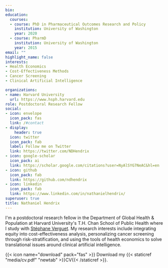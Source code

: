 ```yaml
---
bio: 
education:
  courses:
  - course: PhD in Pharmaceutical Outcomes Research and Policy
    institution: University of Washington
    year: 2020
  - course: PharmD
    institution: University of Washington
    year: 2015
email: ""
highlight_name: false
interests:
- Health Economics
- Cost-Effectiveness Methods 
- Cancer Screening
- Clinical Artificial Intelligence

organizations:
- name: Harvard University
  url: https://www.hsph.harvard.edu
role: Postdoctoral Research Fellow
social:
- icon: envelope
  icon_pack: fas
  link: /#contact
- display:
    header: true
  icon: twitter
  icon_pack: fab
  label: Follow me on Twitter
  link: https://twitter.com/NDHendrix
- icon: google-scholar
  icon_pack: ai
  link: https://scholar.google.com/citations?user=NyAlSYG7NeAC&hl=en
- icon: github
  icon_pack: fab
  link: https://github.com/ndhendrix
- icon: linkedin
  icon_pack: fab
  link: https://www.linkedin.com/in/nathanielhendrix/
superuser: true
title: Nathaniel Hendrix
---
```


I'm a postdoctoral research fellow in the Department of Global Health & Population at Harvard University's T.H. Chan School of Public Health where I study with [Stéphane Verguet](https://www.hsph.harvard.edu/stephane-verguet/). My research interests include integrating equity into cost-effectiveness analysis, personalizing cancer screening through risk-stratification, and using the tools of health economics to solve translational issues around clinical artificial intelligence.



{{< icon name="download" pack="fas" >}} Download my {{< staticref "media/cv.pdf" "newtab" >}}CV{{< /staticref >}}.
